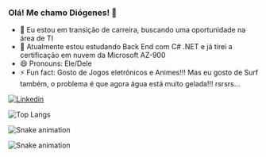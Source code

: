 ### Olá! Me chamo Diógenes! 👋

- 🔭 Eu estou em transição de carreira, buscando uma oportunidade na área de TI
- 🌱 Atualmente estou estudando Back End com C# .NET e já tirei a certificação em nuvem da Microsoft AZ-900
- 😄 Pronouns: Ele/Dele
- ⚡ Fun fact: Gosto de Jogos eletrônicos e Animes!!! Mas eu gosto de Surf também, o problema é que agora água está muito gelada!!! rsrsrs...
  
[![Linkedin](https://img.shields.io/badge/LinkedIn-0077B5?style=for-the-badge&logo=linkedin&logoColor=white)](https://www.linkedin.com/in/diogenes-dj/)

![Top Langs](https://github-readme-stats.vercel.app/api/top-langs/?username=diogenes-dj&layout=compact)

![Snake animation](https://github.com/diogenes-dj/diogenes-dj/blob/output/github-contribution-grid-snake.svg)

![Snake animation](https://github.com/YOUR_USERNAME/YOUR_USERNAME/blob/output/github-contribution-grid-snake.gif)
